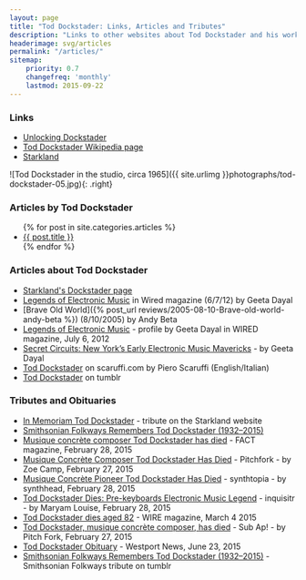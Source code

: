 ```yaml
---
layout: page
title: "Tod Dockstader: Links, Articles and Tributes"
description: "Links to other websites about Tod Dockstader and his work, Artcles written by, and about Tod Dockstader, and other links to online tributes."
headerimage: svg/articles
permalink: "/articles/"
sitemap:
    priority: 0.7
    changefreq: 'monthly'
    lastmod: 2015-09-22
---
```


### Links

* [Unlocking Dockstader](http://unlockingdockstader.com/)
* [Tod Dockstader Wikipedia page](https://en.wikipedia.org/wiki/Tod_Dockstader)
* [Starkland](http://www.starkland.com/)

![Tod Dockstader in the studio, circa 1965]({{ site.urlimg }}photographs/tod-dockstader-05.jpg){: .right}

### Articles by Tod Dockstader

<ul>
    {% for post in site.categories.articles %}
    <li><a href="{{ site.url }}{{ post.url }}">{{ post.title }}</a></li>
    {% endfor %}
</ul>


### Articles about Tod Dockstader

* [Starkland's Dockstader page](http://www.starkland.com/musicians/dockstader.htm)
* [Legends of Electronic Music](http://www.wired.com/2012/06/tod-dockstader/) in Wired magazine (6/7/12) by Geeta Dayal
* [Brave Old World]({% post_url reviews/2005-08-10-Brave-old-world-andy-beta %}) (8/10/2005) by Andy Beta
* [Legends of Electronic Music](http://www.wired.com/2012/06/tod-dockstader/) - profile by Geeta Dayal in WIRED magazine, July 6, 2012
* [Secret Circuits: New York’s Early Electronic Music Mavericks](http://daily.redbullmusicacademy.com/2013/06/secret-circuits) - by Geeta Dayal
* [Tod Dockstader](http://www.scaruffi.com/avant/dockstad.html) on scaruffi.com by Piero Scaruffi (English/Italian)
* [Tod Dockstader](https://www.tumblr.com/search/tod-dockstader) on tumblr

### Tributes and Obituaries

* [In Memoriam Tod Dockstader](http://www.starkland.com/st202/Memorial.htm) - tribute on the Starkland website
* [Smithsonian Folkways Remembers Tod Dockstader (1932–2015)](http://www.folkways.si.edu/news-and-press/smithsonian-folkways-remembers-tod-dockstader-1932-2015)
* [Musique concrète composer Tod Dockstader has died](http://www.factmag.com/2015/02/28/musique-concrete-composer-tod-dockstader-has-died/) - FACT magazine, February 28, 2015
* [Musique Concrète Composer Tod Dockstader Has Died](http://pitchfork.com/news/58660-musique-concrete-composer-tod-dockstader-has-died/) - Pitchfork - by Zoe Camp, February 27, 2015
* [Musique Concrète Pioneer Tod Dockstader Has Died](http://www.synthtopia.com/content/2015/02/28/musique-concrete-pioneer-tod-dockstader-has-died/) - synthtopia - by synthhead, February 28, 2015
* [Tod Dockstader Dies: Pre-keyboards Electronic Music Legend](http://www.inquisitr.com/1882165/tod-dockstader-dies-pre-keyboards-electronic-music-legend/) - inquisitr - by Maryam Louise, February 28, 2015
* [Tod Dockstader dies aged 82](http://www.thewire.co.uk/news/35701/tod-dockstader-dies-aged-82) - WIRE magazine, March 4 2015
* [Tod Dockstader, musique concrète composer, has died](http://www.subap.com/tod-dockstader-musique-concrete-composer-has-died-news/) - Sub Ap! - by Pitch Fork, February 27, 2015
* [Tod Dockstader Obituary](http://www.legacy.com/obituaries/westport-news/obituary.aspx?pid=175140524) - Westport News, June 23, 2015
* [Smithsonian Folkways Remembers Tod Dockstader (1932–2015)](http://smithsonianfolkways.tumblr.com/post/113791653828/smithsonian-folkways-remembers-tod-dockstader) - Smithsonian Folkways tribute on tumblr